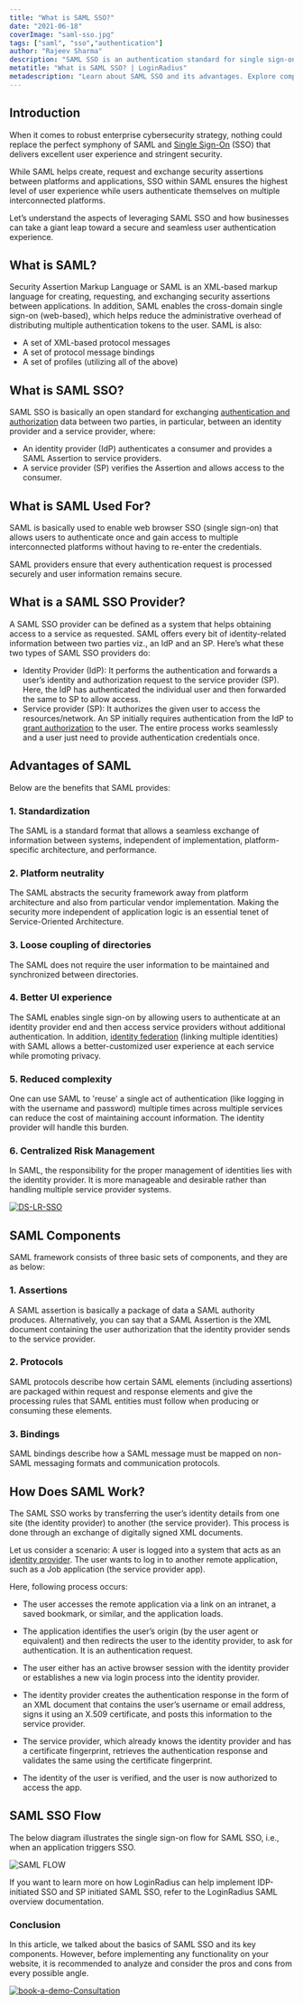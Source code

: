 ```yaml
---
title: "What is SAML SSO?"
date: "2021-06-18"
coverImage: "saml-sso.jpg"
tags: ["saml", "sso","authentication"]
author: "Rajeev Sharma"
description: "SAML SSO is an authentication standard for single sign-on (SSO) based on XML. Learn more about how it works, advantages and its components."
metatitle: "What is SAML SSO? | LoginRadius"
metadescription: "Learn about SAML SSO and its advantages. Explore components of SAML SSO and how it works to enhance user authentication and access management. Check out to know more."
---
```


## Introduction

When it comes to robust enterprise cybersecurity strategy, nothing could replace the perfect symphony of SAML and [Single Sign-On](https://www.loginradius.com/single-sign-on/) (SSO) that delivers excellent user experience and stringent security. 

While SAML helps create, request and exchange security assertions between platforms and applications, SSO within SAML ensures the highest level of user experience while users authenticate themselves on multiple interconnected platforms. 

Let’s understand the aspects of leveraging SAML SSO and how businesses can take a giant leap toward a secure and seamless user authentication experience. 

## What is SAML? 

Security Assertion Markup Language or SAML is an XML-based markup language for creating, requesting, and exchanging security assertions between applications. In addition, SAML enables the cross-domain single sign-on (web-based), which helps reduce the administrative overhead of distributing multiple authentication tokens to the user. SAML is also:

* A set of XML-based protocol messages
* A set of protocol message bindings
* A set of profiles (utilizing all of the above)

## What is SAML SSO? 

SAML SSO is basically an open standard for exchanging [authentication and authorization](https://www.loginradius.com/blog/identity/authentication-vs-authorization-infographic/) data between two parties, in particular, between an identity provider and a service provider, where: 

* An identity provider (IdP) authenticates a consumer and provides a SAML Assertion to service providers.
* A service provider (SP) verifies the Assertion and allows access to the consumer.

## What is SAML Used For? 

SAML is basically used to enable web browser SSO (single sign-on) that allows users to authenticate once and gain access to multiple interconnected platforms without having to re-enter the credentials. 

SAML providers ensure that every authentication request is processed securely and user information remains secure. 

## What is a SAML SSO Provider?

A SAML SSO provider can be defined as a system that helps obtaining access to a service as requested. SAML offers every bit of identity-related information between two parties viz., an IdP and an SP. Here’s what these two types of SAML SSO providers do: 

* Identity Provider (IdP): It performs the authentication and forwards a user’s identity and authorization request to the service provider (SP). Here, the IdP has authenticated the individual user and then forwarded the same to SP to allow access. 
* Service provider (SP): It authorizes the given user to access the resources/network. An SP initially requires authentication from the IdP to [grant authorization](https://www.loginradius.com/blog/identity/loginradius-m2m-authorization-data-access/) to the user. The entire process works seamlessly and a user just need to provide authentication credentials once. 

## Advantages of SAML

Below are the benefits that SAML provides:

### 1. Standardization

The SAML is a standard format that allows a seamless exchange of information between systems, independent of implementation, platform-specific architecture, and performance.

### 2. Platform neutrality

The SAML abstracts the security framework away from platform architecture and also from particular vendor implementation. Making the security more independent of application logic is an essential tenet of Service-Oriented Architecture.

### 3. Loose coupling of directories

The SAML does not require the user information to be maintained and synchronized between directories.

### 4. Better UI experience

The SAML enables single sign-on by allowing users to authenticate at an identity provider end and then access service providers without additional authentication. In addition, [identity federation](https://www.loginradius.com/blog/start-with-identity/what-is-federated-identity-management/) (linking multiple identities) with SAML allows a better-customized user experience at each service while promoting privacy.

### 5. Reduced complexity

One can use SAML to 'reuse' a single act of authentication (like logging in with the username and password) multiple times across multiple services can reduce the cost of maintaining account information. The identity provider will handle this burden.

### 6. Centralized Risk Management

In SAML, the responsibility for the proper management of identities lies with the identity provider. It is more manageable and desirable rather than handling multiple service provider systems.

[![DS-LR-SSO](DS-LR-SSO.png)](https://www.loginradius.com/resource/loginradius-single-sign-on/)

## SAML Components

SAML framework consists of three basic sets of components, and they are as below:

### 1. Assertions

A SAML assertion is basically a package of data a SAML authority produces. Alternatively, you can say that a SAML Assertion is the XML document containing the user authorization that the identity provider sends to the service provider.

### 2. Protocols

SAML protocols describe how certain SAML elements (including assertions) are packaged within request and response elements and give the processing rules that SAML entities must follow when producing or consuming these elements.

### 3. Bindings

SAML bindings describe how a SAML message must be mapped on non-SAML messaging formats and communication protocols.

## How Does SAML Work? 
The SAML SSO works by transferring the user’s identity details from one site (the identity provider) to another (the service provider). This process is done through an exchange of digitally signed XML documents.

Let us consider a scenario: A user is logged into a system that acts as an [identity provider](https://www.loginradius.com/blog/start-with-identity/2021/06/what-is-identity-provider/). The user wants to log in to another remote application, such as a Job application (the service provider app). 

Here, following process occurs:

- The user accesses the remote application via a link on an intranet, a saved bookmark, or similar, and the application loads.

- The application identifies the user’s origin (by the user agent or equivalent) and then redirects the user to the identity provider, to ask for authentication. It is an authentication request.

- The user either has an active browser session with the identity provider or establishes a new via login process into the identity provider.

- The identity provider creates the authentication response in the form of an XML document that contains the user’s username or email address, signs it using an X.509 certificate, and posts this information to the service provider.

- The service provider, which already knows the identity provider and has a certificate fingerprint, retrieves the authentication response and validates the same using the certificate fingerprint.

- The identity of the user is verified, and the user is now authorized to access the app.

## SAML SSO Flow

The below diagram illustrates the single sign-on flow for SAML SSO, i.e., when an application triggers SSO.
 
![SAML FLOW](https://apidocs.lrcontent.com/images/SAMLflow_1484060cc3534702fa4.48760508.png "SAML FLOW")

If you want to learn more on how LoginRadius can help implement IDP-initiated SSO and SP initiated SAML SSO, refer to the LoginRadius SAML overview documentation.

### Conclusion

In this article, we talked about the basics of SAML SSO and its key components. However, before implementing any functionality on your website, it is recommended to analyze and consider the pros and cons from every possible angle. 

[![book-a-demo-Consultation](../../assets/book-a-demo-loginradius.png)](https://www.loginradius.com/book-a-demo/)
